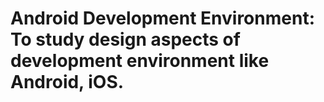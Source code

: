 # Android Development Environment: To study design aspects of development environment like Android, iOS.
